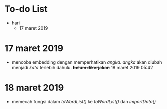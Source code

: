 # To-do List

* hari
	* 17 maret 2019

# 17 maret 2019
- mencoba embedding dengan memperhatikan *angka*. *angka* akan diubah menjadi *kata* terlebih dahulu. ~~**belum dikerjakan**~~ 18 maret 2019 05:42

# 18 maret 2019
- memecah fungsi dalam *toWordList()* ke *toWordList()* dan *importData()*